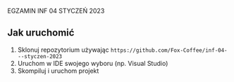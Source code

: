 EGZAMIN INF 04 STYCZEŃ 2023

## Jak uruchomić
1. Sklonuj repozytorium używając `https://github.com/Fox-Coffee/inf-04---styczen-2023`
2. Uruchom w IDE swojego wyboru (np. Visual Studio)
3. Skompiluj i uruchom projekt